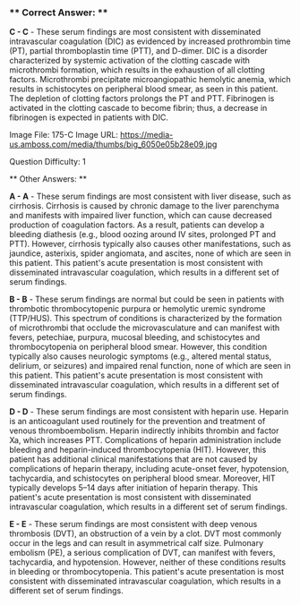 ### ** Correct Answer: **

**C - C** - These serum findings are most consistent with disseminated intravascular coagulation (DIC) as evidenced by increased prothrombin time (PT), partial thromboplastin time (PTT), and D-dimer. DIC is a disorder characterized by systemic activation of the clotting cascade with microthrombi formation, which results in the exhaustion of all clotting factors. Microthrombi precipitate microangiopathic hemolytic anemia, which results in schistocytes on peripheral blood smear, as seen in this patient. The depletion of clotting factors prolongs the PT and PTT. Fibrinogen is activated in the clotting cascade to become fibrin; thus, a decrease in fibrinogen is expected in patients with DIC.

Image File: 175-C
Image URL: https://media-us.amboss.com/media/thumbs/big_6050e05b28e09.jpg

Question Difficulty: 1

** Other Answers: **

**A - A** - These serum findings are most consistent with liver disease, such as cirrhosis. Cirrhosis is caused by chronic damage to the liver parenchyma and manifests with impaired liver function, which can cause decreased production of coagulation factors. As a result, patients can develop a bleeding diathesis (e.g., blood oozing around IV sites, prolonged PT and PTT). However, cirrhosis typically also causes other manifestations, such as jaundice, asterixis, spider angiomata, and ascites, none of which are seen in this patient. This patient's acute presentation is most consistent with disseminated intravascular coagulation, which results in a different set of serum findings.

**B - B** - These serum findings are normal but could be seen in patients with thrombotic thrombocytopenic purpura or hemolytic uremic syndrome (TTP/HUS). This spectrum of conditions is characterized by the formation of microthrombi that occlude the microvasculature and can manifest with fevers, petechiae, purpura, mucosal bleeding, and schistocytes and thrombocytopenia on peripheral blood smear. However, this condition typically also causes neurologic symptoms (e.g., altered mental status, delirium, or seizures) and impaired renal function, none of which are seen in this patient. This patient's acute presentation is most consistent with disseminated intravascular coagulation, which results in a different set of serum findings.

**D - D** - These serum findings are most consistent with heparin use. Heparin is an anticoagulant used routinely for the prevention and treatment of venous thromboembolism. Heparin indirectly inhibits thrombin and factor Xa, which increases PTT. Complications of heparin administration include bleeding and heparin-induced thrombocytopenia (HIT). However, this patient has additional clinical manifestations that are not caused by complications of heparin therapy, including acute-onset fever, hypotension, tachycardia, and schistocytes on peripheral blood smear. Moreover, HIT typically develops 5–14 days after initiation of heparin therapy. This patient's acute presentation is most consistent with disseminated intravascular coagulation, which results in a different set of serum findings.

**E - E** - These serum findings are most consistent with deep venous thrombosis (DVT), an obstruction of a vein by a clot. DVT most commonly occur in the legs and can result in asymmetrical calf size. Pulmonary embolism (PE), a serious complication of DVT, can manifest with fevers, tachycardia, and hypotension. However, neither of these conditions results in bleeding or thrombocytopenia. This patient's acute presentation is most consistent with disseminated intravascular coagulation, which results in a different set of serum findings.

